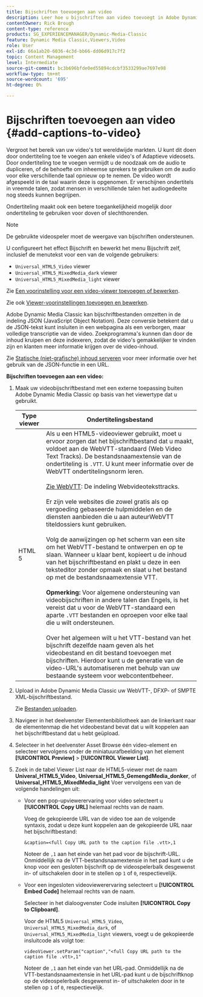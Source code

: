 ```yaml
---
title: Bijschriften toevoegen aan video
description: Leer hoe u bijschriften aan video toevoegt in Adobe Dynamic Media Classic.
contentOwner: Rick Brough
content-type: reference
products: SG_EXPERIENCEMANAGER/Dynamic-Media-Classic
feature: Dynamic Media Classic,Viewers,Video
role: User
exl-id: 66a1ab20-6036-4c3d-bb66-dd06d917c7f2
topic: Content Management
level: Intermediate
source-git-commit: bc3b696bfde0ed55894cdcbf3533299ae7697e98
workflow-type: tm+mt
source-wordcount: '695'
ht-degree: 0%

---
```


# Bijschriften toevoegen aan video {#add-captions-to-video}

Vergroot het bereik van uw video&#39;s tot wereldwijde markten. U kunt dit doen door ondertiteling toe te voegen aan enkele video&#39;s of Adaptieve videosets. Door ondertiteling toe te voegen vermijdt u de noodzaak om de audio te dupliceren, of de behoefte om inheemse sprekers te gebruiken om de audio voor elke verschillende taal opnieuw op te nemen. De video wordt afgespeeld in de taal waarin deze is opgenomen. Er verschijnen ondertitels in vreemde talen, zodat mensen in verschillende talen het audiogedeelte nog steeds kunnen begrijpen.

Ondertiteling maakt ook een betere toegankelijkheid mogelijk door ondertiteling te gebruiken voor doven of slechthorenden.

>[!NOTE]
>
>De gebruikte videospeler moet de weergave van bijschriften ondersteunen.

U configureert het effect Bijschrift en bewerkt het menu Bijschrift zelf, inclusief de menutekst voor een van de volgende gebruikers:

* `Universal_HTML5_Video` viewer
* `Universal_HTML5_MixedMedia_dark` viewer
* `Universal_HTML5_MixedMedia_light` viewer

Zie [Een voorinstelling voor een video-viewer toevoegen of bewerken](previewing-videos-video-viewer.md#adding_or_editing_a_video_viewer_preset).

Zie ook [Viewer-voorinstellingen toevoegen en bewerken](application-setup.md#adding_and_editing_viewer_presets).

Adobe Dynamic Media Classic kan bijschriftbestanden omzetten in de indeling JSON (JavaScript Object Notation). Deze conversie betekent dat u de JSON-tekst kunt insluiten in een webpagina als een verborgen, maar volledige transcriptie van de video. Zoekprogramma&#39;s kunnen dan door de inhoud kruipen en deze indexeren, zodat de video&#39;s gemakkelijker te vinden zijn en klanten meer informatie krijgen over de video-inhoud.

Zie [Statische (niet-grafische) inhoud serveren](https://experienceleague.adobe.com/en/docs/dynamic-media-developer-resources/image-serving-api/image-serving-api/c-serving-static-nonimage-contents#image-serving-api) voor meer informatie over het gebruik van de JSON-functie in een URL.

**Bijschriften toevoegen aan een video:**

1. Maak uw videobijschriftbestand met een externe toepassing buiten Adobe Dynamic Media Classic op basis van het viewertype dat u gebruikt.

   | Type viewer | Ondertitelingsbestand |
   |--- |--- |
   | HTML 5 | Als u een HTML5-videoviewer gebruikt, moet u ervoor zorgen dat het bijschriftbestand dat u maakt, voldoet aan de WebVTT-standaard (Web Video Text Tracks). De bestandsnaamextensie van de ondertiteling is `.VTT`. U kunt meer informatie over de WebVTT ondertitelingsnorm leren.<br><br>[Zie WebVTT](https://w3c.github.io/webvtt/): De indeling Webvideoteksttracks. <br><br>Er zijn vele websites die zowel gratis als op vergoeding gebaseerde hulpmiddelen en de diensten aanbieden die u aan auteurWebVTT titeldossiers kunt gebruiken. <br><br>Volg de aanwijzingen op het scherm van een site om het WebVTT-bestand te ontwerpen en op te slaan. Wanneer u klaar bent, kopieert u de inhoud van het bijschriftbestand en plakt u deze in een teksteditor zonder opmaak en slaat u het bestand op met de bestandsnaamextensie VTT. <br><br><b>Opmerking:</b> Voor algemene ondersteuning van videobijschriften in andere talen dan Engels, is het vereist dat u voor de WebVTT-standaard een aparte `.VTT` bestanden en oproepen voor elke taal die u wilt ondersteunen. <br><br>Over het algemeen wilt u het VTT-bestand van het bijschrift dezelfde naam geven als het videobestand en dit bestand toevoegen met bijschriften. Hierdoor kunt u de generatie van de video-URL&#39;s automatiseren met behulp van uw bestaande systeem voor webcontentbeheer. |

1. Upload in Adobe Dynamic Media Classic uw WebVTT-, DFXP- of SMPTE XML-bijschriftbestand.

   Zie [Bestanden uploaden](uploading-files.md#uploading_files).

1. Navigeer in het deelvenster Elementenbibliotheek aan de linkerkant naar de elementenmap die het videobestand bevat dat u wilt koppelen aan het bijschriftbestand dat u hebt geüpload.
1. Selecteer in het deelvenster Asset Browse één video-element en selecteer vervolgens onder de miniatuurafbeelding van het element **[!UICONTROL Preview]** > **[!UICONTROL Viewer List]**.
1. Zoek in de tabel Viewer List naar de HTML5-viewer met de naam **Univeral_HTML5_Video**, **Universal_HTML5_GemengdMedia_donker**, of **Universal_HTML5_MixedMedia_light** Voer vervolgens een van de volgende handelingen uit:

   * Voor een pop-upviewerervaring voor video selecteert u **[!UICONTROL Copy URL]** helemaal rechts van de naam.

     Voeg de gekopieerde URL van de video toe aan de volgende syntaxis, zodat u deze kunt koppelen aan de gekopieerde URL naar het bijschriftbestand:

     `&caption=<full Copy URL path to the caption file .vtt>,1`

     Noteer de `,1` aan het einde van het pad voor de bijschrift-URL. Onmiddellijk na de VTT-bestandsnaamextensie in het pad kunt u de knop voor een gesloten bijschrift op de videospelerbalk desgewenst in- of uitschakelen door in te stellen op `1` of `0`, respectievelijk.

   * Voor een ingesloten videoviewerervaring selecteert u **[!UICONTROL Embed Code]** helemaal rechts van de naam.

     Selecteer in het dialoogvenster Code insluiten **[!UICONTROL Copy to Clipboard]**.

     Voor de HTML5 `Universal_HTML5_Video`, `Universal_HTML5_MixedMedia_dark`, of `Universal_HTML5_MixedMedia_light` viewers, voegt u de gekopieerde insluitcode als volgt toe:

     `videoViewer.setParam("caption","<full Copy URL path to the caption file .vtt>,1"`

     Noteer de `,1` aan het einde van het URL-pad. Onmiddellijk na de VTT-bestandsnaamextensie in het URL-pad kunt u de bijschriftknop op de videospelerbalk desgewenst in- of uitschakelen door in te stellen op `1` of `0`, respectievelijk.
